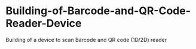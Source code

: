 # Building-of-Barcode-and-QR-Code-Reader-Device
Building of a device to scan Barcode and QR code (1D/2D) reader 
